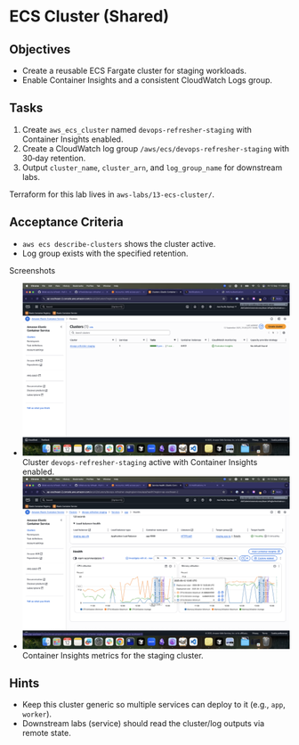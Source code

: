 # ECS Cluster (Shared)

## Objectives

- Create a reusable ECS Fargate cluster for staging workloads.
- Enable Container Insights and a consistent CloudWatch Logs group.

## Tasks

1. Create `aws_ecs_cluster` named `devops-refresher-staging` with Container Insights enabled.
2. Create a CloudWatch log group `/aws/ecs/devops-refresher-staging` with 30‑day retention.
3. Output `cluster_name`, `cluster_arn`, and `log_group_name` for downstream labs.

Terraform for this lab lives in `aws-labs/13-ecs-cluster/`.

## Acceptance Criteria

- `aws ecs describe-clusters` shows the cluster active.
- Log group exists with the specified retention.

Screenshots

- ![ECS clusters list](../images/ecs-clusters.png)
  Cluster `devops-refresher-staging` active with Container Insights enabled.
- ![ECS metrics overview](../images/ecs-metrics.png)
  Container Insights metrics for the staging cluster.

## Hints

- Keep this cluster generic so multiple services can deploy to it (e.g., `app`, `worker`).
- Downstream labs (service) should read the cluster/log outputs via remote state.
